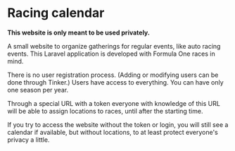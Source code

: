 # Racing calendar

**This website is only meant to be used privately.**

A small website to organize gatherings for regular events, like auto racing events.
This Laravel application is developed with Formula One races in mind.

There is no user registration process. (Adding or modifying users can be done
through Tinker.) Users have access to everything. You can have only one season
per year.

Through a special URL with a token everyone with knowledge of this URL will be able
to assign locations to races, until after the starting time.

If you try to access the website without the token or login, you will still see
a calendar if available, but without locations, to at least protect everyone's
privacy a little.
